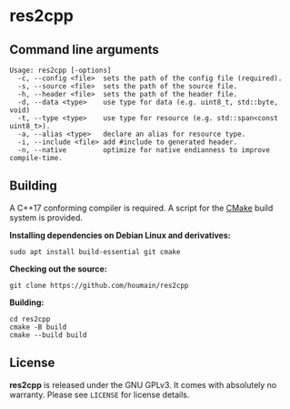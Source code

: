 # res2cpp

## Command line arguments

```
Usage: res2cpp [-options]
  -c, --config <file>  sets the path of the config file (required).
  -s, --source <file>  sets the path of the source file.
  -h, --header <file>  sets the path of the header file.
  -d, --data <type>    use type for data (e.g. uint8_t, std::byte, void)
  -t, --type <type>    use type for resource (e.g. std::span<const uint8_t>).
  -a, --alias <type>   declare an alias for resource type.
  -i, --include <file> add #include to generated header.
  -n, --native         optimize for native endianness to improve compile-time.  
```

## Building

A C++17 conforming compiler is required. A script for the
[CMake](https://cmake.org) build system is provided.

**Installing dependencies on Debian Linux and derivatives:**

```
sudo apt install build-essential git cmake
```

**Checking out the source:**

```
git clone https://github.com/houmain/res2cpp
```

**Building:**

```
cd res2cpp
cmake -B build
cmake --build build
```

## License

**res2cpp** is released under the GNU GPLv3. It comes with absolutely no warranty. Please see `LICENSE` for license details.

